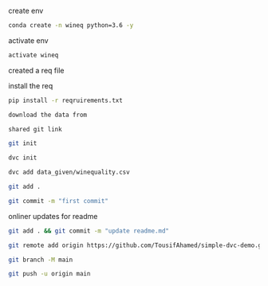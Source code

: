 create env
```bash
conda create -n wineq python=3.6 -y
```

activate env
```bash
activate wineq
```
created a req file

install the req
```bash
pip install -r reqruirements.txt
```

```bash
download the data from 
```

```bash
shared git link 
```

```bash
git init
```

```bash
dvc init
```

```bash
dvc add data_given/winequality.csv
```

```bash
git add . 
```

```bash
git commit -m "first commit"
```

onliner updates for readme
```bash
git add . && git commit -m "update readme.md"
```

```bash
git remote add origin https://github.com/TousifAhamed/simple-dvc-demo.git
```
```bash
git branch -M main
```
```bash
git push -u origin main
```


